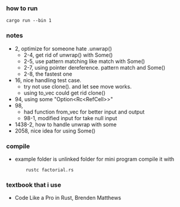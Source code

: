 
### how to run
```
cargo run --bin 1
```

### notes
- 2, optimize for someone hate .unwrap()
    - 2-4, get rid of unwrap() with Some()
    - 2-5, use pattern matching like match with Some()
    - 2-7, using pointer dereference. pattern match and Some()
    - 2-8, the fastest one
- 16, nice handling test case.
    - try not use clone(). and let see move works.
    - using to_vec could get rid clone()
- 94, using some "Option<Rc<RefCell<TreeNode>>>"
- 98,
    - had function from_vec for better input and output
    - 98-1, modified input for take null input
- 1438-2, how to handle unwrap with some
- 2058, nice idea for using Some()

### compile
- example folder is unlinked folder for mini program compile it with
    ```
        rustc factorial.rs
    ```

### textbook that i use
- Code Like a Pro in Rust, Brenden Matthews
